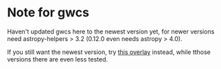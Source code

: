 # Note for gwcs
Haven't updated gwcs here to the newest version yet, for newer versions need astropy-helpers > 3.2 (0.12.0 even needs astropy > 4.0).

If you still want the newest version, try [this overlay](https://github.com/Universebenzene/benzene-testlay/) instead, while tthose versions there are even less tested.
